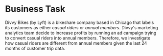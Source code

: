 # Business Task

Divvy Bikes (by Lyft) is a bikeshare company based in Chicago that labels its customers as either _casual riders_ or _annual members_. Divvy's marketing analytics team decide to increase profits by running an ad campaign trying to convert casual riders into annual members. Therefore, we investigate how casual riders are different from annual members given the last 24 months of customer trip data.
